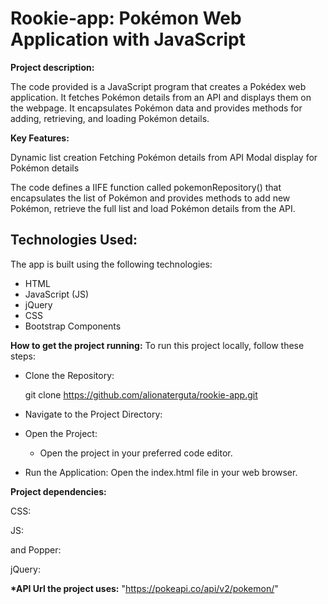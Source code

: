 # Rookie-app: Pokémon Web Application with JavaScript

**Project description:**

The code provided is a JavaScript program that creates a Pokédex web application. It fetches Pokémon details from an API and displays them on the webpage. It encapsulates Pokémon data and provides methods for adding, retrieving, and loading Pokémon details.

**Key Features:**

Dynamic list creation
Fetching Pokémon details from API
Modal display for Pokémon details

The code defines a IIFE function called pokemonRepository() that encapsulates the list of Pokémon and provides methods to add new Pokémon, retrieve the full list and load Pokémon details from the API.

## Technologies Used:

The app is built using the following technologies:

- HTML
- JavaScript (JS)
- jQuery
- CSS
- Bootstrap Components

**How to get the project running:**
To run this project locally, follow these steps:

- Clone the Repository:

  git clone <https://github.com/alionaterguta/rookie-app.git>

- Navigate to the Project Directory:

- Open the Project:

  - Open the project in your preferred code editor.

- Run the Application:
  Open the index.html file in your web browser.

**Project dependencies:**

CSS: <link rel="stylesheet" href="https://stackpath.bootstrapcdn.com/bootstrap/4.5.0/css/bootstrap.min.css" integrity="sha384-9aIt2nRpC12Uk9gS9baDl411NQApFmC26EwAOH8WgZl5MYYxFfc+NcPb1dKGj7Sk" crossorigin="anonymous">

JS: <script src="https://stackpath.bootstrapcdn.com/bootstrap/4.5.0/js/bootstrap.min.js" integrity="sha384-OgVRvuATP1z7JjHLkuOU7Xw704+h835Lr+6QL9UvYjZE3Ipu6Tp75j7Bh/kR0JKI" crossorigin="anonymous"></script>

and Popper: <script src="https://cdn.jsdelivr.net/npm/popper.js@1.16.0/dist/umd/popper.min.js" integrity="sha384-Q6E9RHvbIyZFJoft+2mJbHaEWldlvI9IOYy5n3zV9zzTtmI3UksdQRVvoxMfooAo" crossorigin="anonymous"></script>

jQuery: <script src="https://code.jquery.com/jquery-3.5.1.slim.min.js" integrity="sha384-DfXdz2htPH0lsSSs5nCTpuj/zy4C+OGpamoFVy38MVBnE+IbbVYUew+OrCXaRkfj" crossorigin="anonymous"></script>

**\*API Url the project uses:**
"https://pokeapi.co/api/v2/pokemon/"
